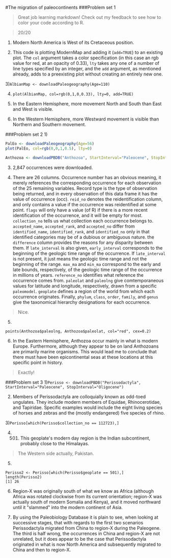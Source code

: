 #The migration of paleocontinents
###Problem set 1

> Great job learning markdown! Check out my feedback to see how to color your code according to R.

> 20/20

1) Modern North America is West of its Cretaceous position.

2) This code is plotting ModernMap and adding it (```add=TRUE```) to an existing plot. The ```col``` argument takes a color specification (in this case an rgb value for red, at an opacity of 0.33), ```lty``` takes any one of a number of line types specified by an integer, and the ```add``` argument, as mentioned already, adds to a preexisting plot without creating an entirely new one.

3)```AlbianMap <- downloadPaleogeography(Age=110)```

4) ```plot(AlbianMap, col=rgb(0,1,0,0.33), lty=0, add=TRUE)```

5) In the Eastern Hemisphere, more movement North and South than East and West is visible.

6) In the Western Hemisphere, more Westward movement is visible than Northern and Southern movement.

###Problem set 2
1)
```R
PalEo <- downloadPaleogeography(Age=56)
plot(PalEo, col=rgb(0,0,1,0.5), lty=0)
```

```R
Anthozoa <- downloadPBDB("Anthozoa", StartInterval="Paleocene", StopInterval="Eocene")
```
3) 2,847 occurrences were downloaded.

4) There are 26 columns. Occurrence number has an obvious meaning, it merely references the corresponding occurrence for each observation of the 25 remaining variables. Record type is the type of observation being returned, and in every observation of this data frame it has the value of occurrence (occ). ```reid_no``` denotes the reidentification column, and only contains a value if the occurrence was reidentified at some point. ```flags``` will only have a value (of R) if there is a more recent identification of the occurrence, and it will be empty for most. ```collection_no``` tells us what collection each occurrence belongs to. ```accepted_name```,  ```accepted_rank```, and ```accepted_no``` differ from ```identified_name```, ```identified_rank```, and ```identified_no``` only in that identified categories may be of a dubious or ambiguous nature. the ```difference``` column provides the reasons for any disparity between them. If ```late_interval``` is also given, ```early_interval``` corresponds to the beginning of the geologic time range of the occurrence. If ```late_interval``` is not present, it just means the geologic time range and not the beginning of the range. ```max_ma``` and ```min_ma``` correspond to the early and late bounds, respectively, of the geologic time range of the occurrence in millions of years. ```reference_no``` identifies what reference the occurrence comes from. ```paleolat``` and ```paleolng``` give comtemporaneous values for latitude and longitude, respectively, drawn from a specific ```paleomodel```. ```geoplate``` defines a region of the world from which each occurrence originates. Finally, ```phylum```, ```class```, ```order```, ```family```, and ```genus``` give the taxonomical hierarchy designations for each occurrence. 

> Nice.

5)
```
points(Anthozoa$paleolng, Anthozoa$paleolat, col="red", cex=0.2)
```
6) In the Eastern Hemisphere, Anthozoa occur mainly in what is modern Europe. Furthermore, although they appear to be on land Anthozoans are primarily marine organisms. This would lead me to conclude that there must have been epicontinental seas at these locations at this specific point in history. 

> Exactly!

###Problem set 3
1)```Perisso <- downloadPBDB("Perissodactyla", StartInterval="Paleocene", StopInterval="Oligocene")```

2) Members of Perissodactyla are colloquially known as odd-toed ungulates. They include modern members of Equidae, Rhinocerotidae, and Tapiridae. Specific examples would include the eight living species of horses and zebras and the (mostly endangered) five species of rhino.

3)```Perisso[which(Perisso$collection_no == 112723),]```

4) 501. This geoplate's modern day region is the Indian subcontinent, probably close to the Himalayas.

> The Western side actually, Pakistan.

5) 
```
Perisso2 <- Perisso[which(Perisso$geoplate == 501),]
length(Perisso2)
[1] 26
```

6) Region-X was originally south of what we know as Africa (although Africa was rotated clockwise from its current orientation; region-X was actually south of modern Somalia and Kenya), and it moved northward until it "slammed" into the modern continent of Asia. 

7) By using the Paleobiology Database it is plain to see, when looking at successive stages, that with regards to the first two scenarios Perissodactyla migrated from China to region-X during the Paleogene. The third is half wrong, the occurrences in China and region-X are not unrelated, but it does appear to be the case that Perissodactyla originated in what is now North America and subsequently migrated to China and then to region-X.
